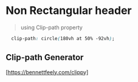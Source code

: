 # Non Rectangular header
> using Clip-path property

```css
  clip-path: circle(180vh at 50% -92vh);
```
## Clip-path Generator 
[https://bennettfeely.com/clippy]
